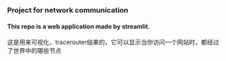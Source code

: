 ### Project for network communication
#### This repo is a web application made by streamlit.
这是用来可视化，tracerouter结果的，它可以显示当你访问一个网站时，都经过了世界中的哪些节点

